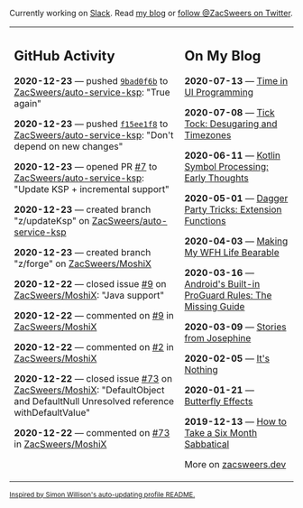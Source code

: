 Currently working on [Slack](https://slack.com/). Read [my blog](https://zacsweers.dev/) or [follow @ZacSweers on Twitter](https://twitter.com/ZacSweers).

<table><tr><td valign="top" width="60%">

## GitHub Activity
<!-- githubActivity starts -->
**2020-12-23** — pushed [`9bad0f6b`](https://github.com/ZacSweers/auto-service-ksp/commit/9bad0f6bd18ad8653cb828440f65672afc371b7f) to [ZacSweers/auto-service-ksp](https://api.github.com/repos/ZacSweers/auto-service-ksp): "True again"

**2020-12-23** — pushed [`f15ee1f8`](https://github.com/ZacSweers/auto-service-ksp/commit/f15ee1f88bcad55d1997b92d9cc8338f8a899df1) to [ZacSweers/auto-service-ksp](https://api.github.com/repos/ZacSweers/auto-service-ksp): "Don't depend on new changes"

**2020-12-23** — opened PR [#7](https://api.github.com/repos/ZacSweers/auto-service-ksp/pulls/7) to [ZacSweers/auto-service-ksp](https://api.github.com/repos/ZacSweers/auto-service-ksp): "Update KSP + incremental support"

**2020-12-23** — created branch "z/updateKsp" on [ZacSweers/auto-service-ksp](https://api.github.com/repos/ZacSweers/auto-service-ksp)

**2020-12-23** — created branch "z/forge" on [ZacSweers/MoshiX](https://api.github.com/repos/ZacSweers/MoshiX)

**2020-12-22** — closed issue [#9](https://api.github.com/repos/ZacSweers/MoshiX/issues/9) on [ZacSweers/MoshiX](https://api.github.com/repos/ZacSweers/MoshiX): "Java support"

**2020-12-22** — commented on [#9](https://github.com/ZacSweers/MoshiX/issues/9#issuecomment-749835281) in [ZacSweers/MoshiX](https://api.github.com/repos/ZacSweers/MoshiX)

**2020-12-22** — commented on [#2](https://github.com/ZacSweers/MoshiX/issues/2#issuecomment-749835115) in [ZacSweers/MoshiX](https://api.github.com/repos/ZacSweers/MoshiX)

**2020-12-22** — closed issue [#73](https://api.github.com/repos/ZacSweers/MoshiX/issues/73) on [ZacSweers/MoshiX](https://api.github.com/repos/ZacSweers/MoshiX): "DefaultObject and DefaultNull Unresolved reference withDefaultValue"

**2020-12-22** — commented on [#73](https://github.com/ZacSweers/MoshiX/issues/73#issuecomment-749812514) in [ZacSweers/MoshiX](https://api.github.com/repos/ZacSweers/MoshiX)
<!-- githubActivity ends -->
</td><td valign="top" width="40%">

## On My Blog
<!-- blog starts -->
**2020-07-13** — [Time in UI Programming](https://www.zacsweers.dev/time-in-ui/)

**2020-07-08** — [Tick Tock: Desugaring and Timezones](https://www.zacsweers.dev/ticktock-desugaring-timezones/)

**2020-06-11** — [Kotlin Symbol Processing: Early Thoughts](https://www.zacsweers.dev/kotlin-symbol-processor-early-thoughts/)

**2020-05-01** — [Dagger Party Tricks: Extension Functions](https://www.zacsweers.dev/dagger-party-tricks-extension-functions/)

**2020-04-03** — [Making My WFH Life Bearable](https://www.zacsweers.dev/making-wfh-life-bearable/)

**2020-03-16** — [Android's Built-in ProGuard Rules: The Missing Guide](https://www.zacsweers.dev/android-proguard-rules/)

**2020-03-09** — [Stories from Josephine](https://www.zacsweers.dev/stories-from-josephine/)

**2020-02-05** — [It's Nothing](https://www.zacsweers.dev/its-nothing/)

**2020-01-21** — [Butterfly Effects](https://www.zacsweers.dev/butterfly-effects/)

**2019-12-13** — [How to Take a Six Month Sabbatical](https://www.zacsweers.dev/how-to-take-a-six-month-sabbatical/)
<!-- blog ends -->
More on [zacsweers.dev](https://zacsweers.dev/)
</td></tr></table>

<sub><a href="https://simonwillison.net/2020/Jul/10/self-updating-profile-readme/">Inspired by Simon Willison's auto-updating profile README.</a></sub>